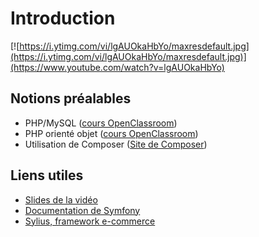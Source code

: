 # Introduction

[![https://i.ytimg.com/vi/lgAUOkaHbYo/maxresdefault.jpg](https://i.ytimg.com/vi/lgAUOkaHbYo/maxresdefault.jpg)](https://www.youtube.com/watch?v=lgAUOkaHbYo)

## Notions préalables

- PHP/MySQL ([cours OpenClassroom](https://openclassrooms.com/fr/courses/918836-concevez-votre-site-web-avec-php-et-mysql))
- PHP orienté objet ([cours OpenClassroom](https://openclassrooms.com/fr/courses/1665806-programmez-en-oriente-objet-en-php))
- Utilisation de Composer ([Site de Composer](https://getcomposer.org/))

## Liens utiles 

- [Slides de la vidéo](https://slides.drakolab.fr/cours/Symfony/0-intro.html)
- [Documentation de Symfony](https://symfony.com/doc/current/index.html)
- [Sylius, framework e-commerce](https://sylius.com/fr/)